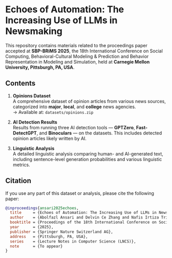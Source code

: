 # Echoes of Automation: The Increasing Use of LLMs in Newsmaking

This repository contains materials related to the proceedings paper accepted at **SBP-BRiMS 2025**, the 18th International Conference on Social Computing, Behavioral-Cultural Modeling & Prediction and Behavior Representation in Modeling and Simulation, held at **Carnegie Mellon University, Pittsburgh, PA, USA**.

## Contents

1. **Opinions Dataset**  
   A comprehensive dataset of opinion articles from various news sources, categorized into **major**, **local**, and **college** news agencies.  
   → Available at: `datasets/opinions.zip`

2. **AI Detection Results**  
   Results from running three AI detection tools — **GPTZero**, **Fast-DetectGPT**, and **Binoculars** — on the datasets. This includes detected opinion articles likely written by AI.

3. **Linguistic Analysis**  
   A detailed linguistic analysis comparing human- and AI-generated text, including sentence-level generation probabilities and various linguistic metrics.

## Citation

If you use any part of this dataset or analysis, please cite the following paper:

```bibtex
@inproceedings{ansari2025echoes,
  title     = {Echoes of Automation: The Increasing Use of LLMs in Newsmaking},
  author    = {Abolfazl Ansari and Delvin Ce Zhang and Nafis Irtiza Tripto and Dongwon Lee},
  booktitle = {Proceedings of the 18th International Conference on Social Computing, Behavioral-Cultural Modeling, & Prediction and Behavior Representation in Modeling and Simulation (SBP-BRiMS)},
  year      = {2025},
  publisher = {Springer Nature Switzerland AG},
  address   = {Pittsburgh, PA, USA},
  series    = {Lecture Notes in Computer Science (LNCS)},
  note      = {To appear}
} 